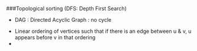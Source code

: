 ###Topological sorting (DFS: Depth First Search)
- DAG : Directed Acyclic Graph : no cycle 
* Linear ordering of vertices such that if there is an edge
between u & v, u appears before v in that ordering 
* 
   


